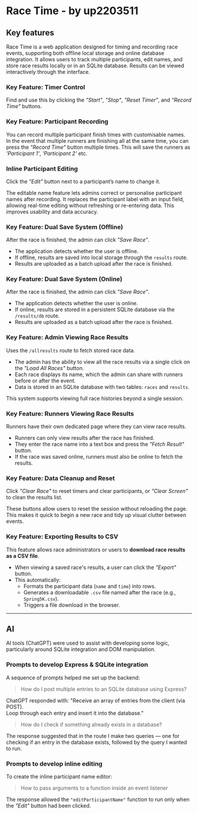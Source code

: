 # Race Time - by up2203511

## Key features
Race Time is a web application designed for timing and recording race events, supporting both offline local storage and online database integration. It allows users to track multiple participants, edit names, and store race results locally or in an SQLite database. Results can be viewed interactively through the interface.

### Key Feature: Timer Control
Find and use this by clicking the *"Start"*, *"Stop"*, *"Reset Timer"*, and *"Record Time"* buttons.

### Key Feature: Participant Recording
You can record multiple participant finish times with customisable names.  
In the event that multiple runners are finishing all at the same time, you can press the *"Record Time"* button multiple times. This will save the runners as *'Participant 1'*, *'Participant 2'* etc.

### Inline Participant Editing
Click the *"Edit"* button next to a participant’s name to change it.

The editable name feature lets admins correct or personalise participant names after recording. It replaces the participant label with an input field, allowing real-time editing without refreshing or re-entering data. This improves usability and data accuracy.

### Key Feature: Dual Save System (Offline)
After the race is finished, the admin can click *"Save Race"*.

- The application detects whether the user is offline.
- If offline, results are saved into local storage through the `results` route.
- Results are uploaded as a batch upload after the race is finished.

### Key Feature: Dual Save System (Online)
After the race is finished, the admin can click *"Save Race"*.

- The application detects whether the user is online.
- If online, results are stored in a persistent SQLite database via the `/results/db` route.
- Results are uploaded as a batch upload after the race is finished.

### Key Feature: Admin Viewing Race Results
Uses the `/allresults` route to fetch stored race data.

- The admin has the ability to view all the race results via a single click on the *"Load All Races"* button.
- Each race displays its name, which the admin can share with runners before or after the event.
- Data is stored in an SQLite database with two tables: `races` and `results`.

This system supports viewing full race histories beyond a single session.

### Key Feature: Runners Viewing Race Results
Runners have their own dedicated page where they can view race results.

- Runners can only view results after the race has finished.
- They enter the race name into a text box and press the *"Fetch Result"* button.
- If the race was saved online, runners must also be online to fetch the results.

### Key Feature: Data Cleanup and Reset
Click *"Clear Race"* to reset timers and clear participants, or *"Clear Screen"* to clean the results list.

These buttons allow users to reset the session without reloading the page. This makes it quick to begin a new race and tidy up visual clutter between events.

### Key Feature: Exporting Results to CSV
This feature allows race administrators or users to **download race results as a CSV file**.

- When viewing a saved race's results, a user can click the *"Export"* button.
- This automatically:
  - Formats the participant data (`name` and `time`) into rows.
  - Generates a downloadable `.csv` file named after the race (e.g., `Spring5K.csv`).
  - Triggers a file download in the browser.

---

## AI
AI tools (ChatGPT) were used to assist with developing some logic, particularly around SQLite integration and DOM manipulation.

### Prompts to develop Express & SQLite integration
A sequence of prompts helped me set up the backend:

> How do I post multiple entries to an SQLite database using Express?

ChatGPT responded with:
"Receive an array of entries from the client (via POST).  
Loop through each entry and insert it into the database."

> How do I check if something already exists in a database?

The response suggested that in the route I make two queries — one for checking if an entry in the database exists, followed by the query I wanted to run.

### Prompts to develop inline editing
To create the inline participant name editor:

> How to pass arguments to a function inside an event listener

The response allowed the `"editParticipantName"` function to run only when the *"Edit"* button had been clicked.
